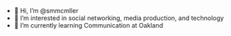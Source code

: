 - 👋 Hi, I’m @smmcmller
- 👀 I’m interested in social networking, media production, and technology 
- 🌱 I’m currently learning Communication at Oakland

